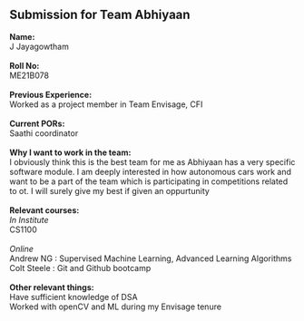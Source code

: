 ## Submission for Team Abhiyaan
**Name:** </br>
J Jayagowtham </br></br>
**Roll No:** </br>
ME21B078 </br></br>
**Previous Experience:** </br>
Worked as a project member in Team Envisage, CFI </br></br>
**Current PORs:** </br>
Saathi coordinator </br></br>
**Why I want to work in the team:**</br>
I obviously think this is the best team for me as Abhiyaan has a very specific software module. I am deeply interested in how autonomous cars work and want to be a part of the team which is participating in competitions related to ot. I will surely give my best if given an oppurtunity</br></br>
**Relevant courses:** </br>
*In Institute*</br>
CS1100 </br></br>
*Online*</br>
Andrew NG : Supervised Machine Learning, Advanced Learning Algorithms</br>
Colt Steele :  Git and Github bootcamp
</br></br>
**Other relevant things:**
</br>Have sufficient knowledge of DSA
</br>Worked with openCV and ML during my Envisage tenure
